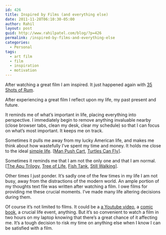 ```yaml
---
id: 426
title: Inspired by Films (and everything else)
date: 2011-11-28T06:10:30-05:00
author: Rahil
layout: post
guid: http://www.rahilpatel.com/blog/?p=426
permalink: /inspired-by-films-and-everything-else
categories:
  - Personal
tags:
  - art film
  - film
  - inspiration
  - motivation
---
```

After watching a great film I am inspired. It just happened again with [35 Shots of Rum](http://en.wikipedia.org/wiki/35_Shots_of_Rum).

After experiencing a great film I reflect upon my life, my past present and future.

It reminds me of what&#8217;s important in life, placing everything into perspective. I immediately begin to remove anything invaluable nearby (close browser tabs, clean my desk, clear my schedule) so that I can focus on what&#8217;s most important. It keeps me on track.

Sometimes it pulls me away from my lucky American life, and makes me think about how wastefully I&#8217;ve spent my time and money. It holds me close to the ideal [simple life](http://en.wikipedia.org/wiki/Simple_living). [[Man Push Cart](http://en.wikipedia.org/wiki/Man_Push_Cart), [Turtles Can Fly](http://en.wikipedia.org/wiki/Turtles_can_fly)].

Sometimes it reminds me that I am not the only one and that I am normal. [[The Apu Trilogy](http://en.wikipedia.org/wiki/Apu_trilogy), [Tree of Life](http://en.wikipedia.org/wiki/The_Tree_of_Life_(film)), [Fish Tank](http://en.wikipedia.org/wiki/Fish_Tank_(film)), [Still Walking](http://en.wikipedia.org/wiki/Still_Walking_(2008_film))].

Other times I just ponder. It&#8217;s sadly one of the few times in my life I am not busy, away from the distractions of the modern world. An ample portion of my thoughts text file was written after watching a film. I owe films for providing me these crucial moments. I&#8217;ve made many life altering decisions during them.

Of course it&#8217;s not limited to films. It could be a [a Youtube video](http://www.youtube.com/watch?v=znIXyFh6dsI), a [comic book](http://en.wikipedia.org/wiki/Watchmen), a crucial life event, anything. But it&#8217;s so convenient to watch a film in two hours on my laptop knowing that there&#8217;s a great chance of it affecting me. It&#8217;s a tough decision to risk my time on anything else when I know I can be satisfied with a film.